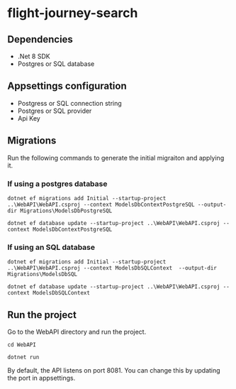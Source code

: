 # flight-journey-search
## Dependencies
* .Net 8 SDK
* Postgres or SQL database

## Appsettings configuration
* Postgress or SQL connection string
* Postgres or SQL provider
* Api Key

## Migrations
Run the following commands to generate the initial migraiton and applying it.

### If using a postgres database
```
dotnet ef migrations add Initial --startup-project ..\WebAPI\WebAPI.csproj --context ModelsDbContextPostgreSQL --output-dir Migrations\ModelsDbPostgreSQL
```
```
dotnet ef database update --startup-project ..\WebAPI\WebAPI.csproj --context ModelsDbContextPostgreSQL
```

### If using an SQL database
```
dotnet ef migrations add Initial --startup-project ..\WebAPI\WebAPI.csproj --context ModelsDbSQLContext  --output-dir Migrations\ModelsDbSQL
```
```
dotnet ef database update --startup-project ..\WebAPI\WebAPI.csproj --context ModelsDbSQLContext
```

## Run the project
Go to the WebAPI directory and run the project.
```
cd WebAPI
```
```
dotnet run
```
By default, the API listens on port 8081. You can change this by updating the port in appsettings.
